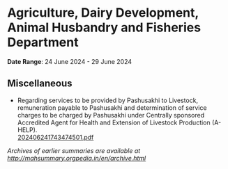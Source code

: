 # Agriculture, Dairy Development, Animal Husbandry and Fisheries Department

**Date Range**: 24 June 2024 - 29 June 2024


## Miscellaneous
- Regarding services to be provided by Pashusakhi to Livestock,  remuneration payable to Pashusakhi and determination of service charges to be charged by Pashusakhi under Centrally sponsored Accredited Agent for Health and Extension of Livestock Production (A-HELP).\
  [202406241743474501.pdf](https://gr.maharashtra.gov.in/Site/Upload/Government%20Resolutions/English/202406241743474501.pdf)


*Archives of earlier summaries are available at http://mahsummary.orgpedia.in/en/archive.html*